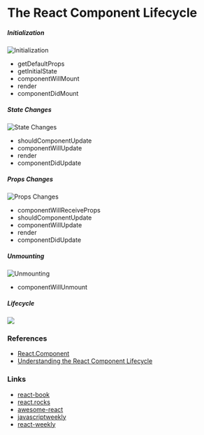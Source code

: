 The React Component Lifecycle
===

##### Initialization
![](http://busypeoples.github.io/img/lifecycle_init.png "Initialization")

* getDefaultProps
* getInitialState
* componentWillMount
* render
* componentDidMount

##### State Changes
![](http://busypeoples.github.io/img/lifecycle_state.png "State Changes")

* shouldComponentUpdate
* componentWillUpdate
* render
* componentDidUpdate

##### Props Changes
![](http://busypeoples.github.io/img/lifecycle_props.png "Props Changes")

* componentWillReceiveProps
* shouldComponentUpdate
* componentWillUpdate
* render
* componentDidUpdate

##### Unmounting
![](http://busypeoples.github.io/img/lifecycle_unmount.png "Unmounting")

* componentWillUnmount

##### Lifecycle
![](http://mmbiz.qpic.cn/mmbiz_jpg/jMJWqMeYRQWerHW7z0ZgIMpsqickXJBfNt16DjpRv6cwSzJkBdMJibQbUibPIuqkSc8gWCLfAMZpd2ic8fvjyNITgA/640)

### References
* [React.Component](https://facebook.github.io/react/docs/react-component.html)
* [Understanding the React Component Lifecycle](http://busypeoples.github.io/post/react-component-lifecycle/)

### Links
* [react-book](https://github.com/shimohq/react-cookbook)
* [react.rocks](https://react.rocks/)
* [awesome-react](https://github.com/enaqx/awesome-react)
* [javascriptweekly](http://javascriptweekly.com/)
* [react-weekly](https://react.statuscode.com/)
